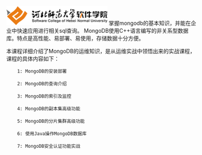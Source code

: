 <img src="./image/logo.png" height="50" />  
掌握mongodb的基本知识，并能在企业中快速应用进行相关sql查询。
MongoDB使用C++语言编写的非关系型数据库。特点是高性能、易部署、易使用，存储数据十分方便。

本课程详细介绍了MongoDB的运维知识，是从运维实战中领悟出来的实战课程，课程的具体内容如下：

        1: MongoDB的安装部署

        2: MongoDB的查询介绍

        3: MongoDB的索引及监控

        4: MongoDB的副本集高级功能

        5: MongoDB的分片集群高级功能

        6: 使用Java操作MongoDB数据库

        7: MongoDB安全认证功能实战